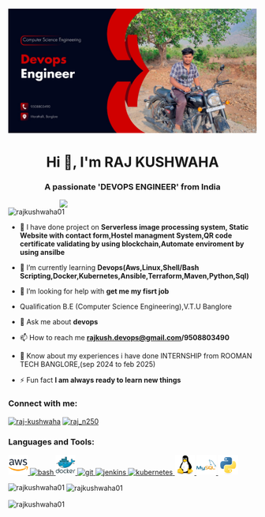![logo](https://github.com/rajkushwaha01/rajkushwaha01/blob/main/banner.jpg)
<h1 align="center">Hi 👋, I'm RAJ KUSHWAHA</h1>
<h3 align="center">A passionate 'DEVOPS ENGINEER' from India</h3>
<img align="right"  width="400" src="https://img.freepik.com/free-vector/gradient-devops-illustration_23-2149373211.jpg?ga=GA1.1.1947056441.1748439986&semt=ais_items_boosted&w=740">
<p align="left"> <img src="https://komarev.com/ghpvc/?username=rajkushwaha01&label=Profile%20views&color=0e75b6&style=flat" alt="rajkushwaha01" /> </p>

- 🔭 I have done project on **Serverless image processing system, Static Website with contact form,Hostel managment System,QR code certificate validating by using blockchain,Automate enviroment by using ansilbe**

- 🌱 I’m currently learning **Devops(Aws,Linux,Shell/Bash Scripting,Docker,Kubernetes,Ansible,Terraform,Maven,Python,Sql)**

- 🤝 I’m looking for help with **get me my fisrt job**

- Qualification B.E (Computer Science Engineering),V.T.U Banglore

- 💬 Ask me about **devops**

- 📫 How to reach me **rajkush.devops@gmail.com/9508803490**

- 📄 Know about my experiences i have done INTERNSHIP from ROOMAN TECH BANGLORE,(sep 2024 to feb 2025)

- ⚡ Fun fact **I am always ready to learn new things**

<h3 align="left">Connect with me:</h3>
<p align="left">
<a href="https://www.linkedin.com/in/raj-kushwaha-3005aa265?utm_source=share&utm_campaign=share_via&utm_content=profile&utm_medium=android_app" target="blank"><img align="center" src="https://raw.githubusercontent.com/rahuldkjain/github-profile-readme-generator/master/src/images/icons/Social/linked-in-alt.svg" alt="raj-kushwaha" height="30" width="40" /></a>
<a href="https://instagram.com/raj_n250" target="blank"><img align="center" src="https://raw.githubusercontent.com/rahuldkjain/github-profile-readme-generator/master/src/images/icons/Social/instagram.svg" alt="raj_n250" height="30" width="40" /></a>
</p>

<h3 align="left">Languages and Tools:</h3>
<p align="left"> <a href="https://aws.amazon.com" target="_blank" rel="noreferrer"> <img src="https://raw.githubusercontent.com/devicons/devicon/master/icons/amazonwebservices/amazonwebservices-original-wordmark.svg" alt="aws" width="40" height="40"/> </a> <a href="https://www.gnu.org/software/bash/" target="_blank" rel="noreferrer"> <img src="https://www.vectorlogo.zone/logos/gnu_bash/gnu_bash-icon.svg" alt="bash" width="40" height="40"/> </a> <a href="https://www.docker.com/" target="_blank" rel="noreferrer"> <img src="https://raw.githubusercontent.com/devicons/devicon/master/icons/docker/docker-original-wordmark.svg" alt="docker" width="40" height="40"/> </a> <a href="https://git-scm.com/" target="_blank" rel="noreferrer"> <img src="https://www.vectorlogo.zone/logos/git-scm/git-scm-icon.svg" alt="git" width="40" height="40"/> </a> <a href="https://www.jenkins.io" target="_blank" rel="noreferrer"> <img src="https://www.vectorlogo.zone/logos/jenkins/jenkins-icon.svg" alt="jenkins" width="40" height="40"/> </a> <a href="https://kubernetes.io" target="_blank" rel="noreferrer"> <img src="https://www.vectorlogo.zone/logos/kubernetes/kubernetes-icon.svg" alt="kubernetes" width="40" height="40"/> </a> <a href="https://www.linux.org/" target="_blank" rel="noreferrer"> <img src="https://raw.githubusercontent.com/devicons/devicon/master/icons/linux/linux-original.svg" alt="linux" width="40" height="40"/> </a> <a href="https://www.mysql.com/" target="_blank" rel="noreferrer"> <img src="https://raw.githubusercontent.com/devicons/devicon/master/icons/mysql/mysql-original-wordmark.svg" alt="mysql" width="40" height="40"/> </a> <a href="https://www.python.org" target="_blank" rel="noreferrer"> <img src="https://raw.githubusercontent.com/devicons/devicon/master/icons/python/python-original.svg" alt="python" width="40" height="40"/> </a> </p>

<p><img align="left" src="https://github-readme-stats.vercel.app/api/top-langs?username=rajkushwaha01&show_icons=true&locale=en&layout=compact" alt="rajkushwaha01" /></p>

<p>&nbsp;<img align="center" src="https://github-readme-stats.vercel.app/api?username=rajkushwaha01&show_icons=true&locale=en" alt="rajkushwaha01" /></p>

<p><img align="center" src="https://github-readme-streak-stats.herokuapp.com/?user=rajkushwaha01&" alt="rajkushwaha01" /></p>
